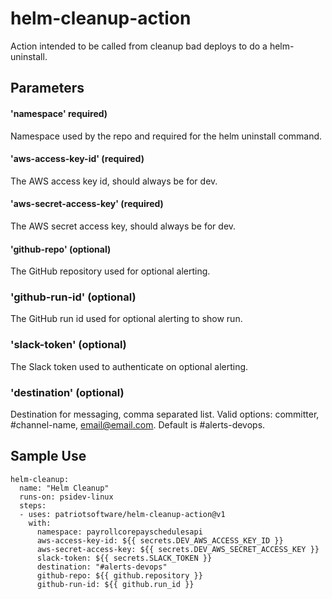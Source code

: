 # helm-cleanup-action

Action intended to be called from cleanup bad deploys to do a helm-uninstall.


## Parameters

#### 'namespace' required)
Namespace used by the repo and required for the helm uninstall command.

#### 'aws-access-key-id' (required)
The AWS access key id, should always be for dev.

#### 'aws-secret-access-key' (required)
The AWS secret access key, should always be for dev.

#### 'github-repo' (optional)
The GitHub repository used for optional alerting.

### 'github-run-id' (optional)
The GitHub run id used for optional alerting to show run.

### 'slack-token' (optional)
The Slack token used to authenticate on optional alerting.

### 'destination' (optional)
Destination for messaging, comma separated list. Valid options: committer, #channel-name, email@email.com. Default is #alerts-devops.

## Sample Use

```
helm-cleanup:
  name: "Helm Cleanup"
  runs-on: psidev-linux
  steps:
  - uses: patriotsoftware/helm-cleanup-action@v1
    with:
      namespace: payrollcorepayschedulesapi
      aws-access-key-id: ${{ secrets.DEV_AWS_ACCESS_KEY_ID }}
      aws-secret-access-key: ${{ secrets.DEV_AWS_SECRET_ACCESS_KEY }}    
      slack-token: ${{ secrets.SLACK_TOKEN }}
      destination: "#alerts-devops"
      github-repo: ${{ github.repository }} 
      github-run-id: ${{ github.run_id }}

```
